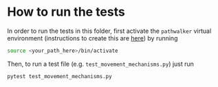 # How to run the tests

In order to run the tests in this folder, first activate the `pathwalker` virtual environment (instructions to create this are [here](https://github.com/xesaad/pathwalker/blob/asaad_modifications_2/README.md)) by running
```bash
source <your_path_here>/bin/activate
```
Then, to run a test file (e.g. `test_movement_mechanisms.py`) just run
```bash
pytest test_movement_mechanisms.py
```